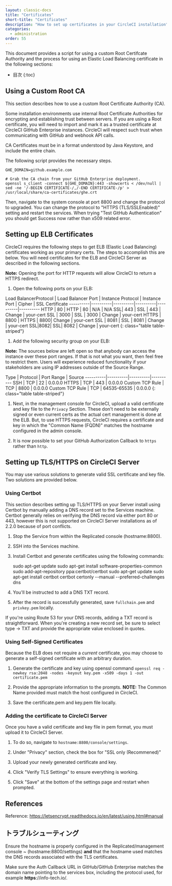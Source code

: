 ```yaml
---
layout: classic-docs
title: "Certificates"
short-title: "Certificates"
description: "How to set up certificates in your CircleCI installation"
categories:
  - administration
order: 55
---
```

This document provides a script for using a custom Root Certifcate Authority and the process for using an Elastic Load Balancing certificate in the following sections:

* 目次
{:toc}


## Using a Custom Root CA

This section describes how to use a custom Root Certificate Authority (CA).

Some installation environments use internal Root Certificate Authorities for encrypting and establishing trust between servers. If you are using a Root certificate, you will need to import and mark it as a trusted certificate at CircleCI GitHub Enterprise instances. CircleCI will respect such trust when communicating with GitHub and webhook API calls.

CA Certificates must be in a format understood by Java Keystore, and include the entire chain.

The following script provides the necessary steps.

    GHE_DOMAIN=github.example.com
    
    # Grab the CA chain from your GitHub Enterprise deployment.
    openssl s_client -connect ${GHE_DOMAIN}:443 -showcerts < /dev/null | sed -ne '/-BEGIN CERTIFICATE-/,/-END CERTIFICATE-/p' > /usr/local/share/ca-certificates/ghe.crt
    

Then, navigate to the system console at port 8800 and change the protocol to upgraded. You can change the protocol to "HTTPS (TLS/SSLEnabled)" setting and restart the services. When trying "Test GitHub Authentication" you should get Success now rather than x509 related error.

## Setting up ELB Certificates

CircleCI requires the following steps to get ELB (Elastic Load Balancing) certificates working as your primary certs. The steps to accomplish this are below. You will need certificates for the ELB and CircleCI Server as described in the following sections.

**Note:** Opening the port for HTTP requests will allow CircleCI to return a HTTPS redirect.

1. Open the following ports on your ELB:

Load BalancerProtocol | Load Balancer Port | Instance Protocol | Instance Port | Cipher | SSL Certificate \---\---\----|\---\---\----|\---\---\----|\---\---\----|\---\---\----|\---\---\---- HTTP | 80 | HTTP | 80 | N/A | N/A SSL| 443 | SSL | 443 | Change | your-cert SSL | 3000 | SSL | 3000 | Change | your-cert HTTPS | 8800 | HTTPS | 8800| Change | your-cert SSL | 8081 | SSL | 8081 | Change | your-cert SSL|8082| SSL| 8082 | Change | your-cert
{: class="table table-striped"}

1. Add the following security group on your ELB:

**Note:** The sources below are left open so that anybody can access the instance over these port ranges. If that is not what you want, then feel free to restrict them. Users will experience reduced functionality if your stakeholders are using IP addresses outside of the Source Range.

Type | Protocol | Port Range | Source \---\---\----|\---\---\----|\---\---\----|\---\---\---- SSH | TCP | 22 | 0.0.0.0 HTTPS | TCP | 443 | 0.0.0.0 Custom TCP Rule | TCP | 8800 | 0.0.0.0 Custom TCP Rule | TCP | 64535-65535 | 0.0.0.0
{: class="table table-striped"}

1. Next, in the management console for CircleCI, upload a valid certificate and key file to the `Privacy` Section. These don't need to be externally signed or even current certs as the actual cert management is done at the ELB. But, to use HTTPS requests, CircleCI requires a certificate and key in which the "Common Name (FQDN)" matches the hostname configured in the admin console.

2. It is now possible to set your GitHub Authorization Callback to `https` rather than `http`.

## Setting up TLS/HTTPS on CircleCI Server

You may use various solutions to generate valid SSL certificate and key file. Two solutions are provided below.

### Using Certbot

This section describes setting up TLS/HTTPS on your Server install using Certbot by manually adding a DNS record set to the Services machine. Certbot generally relies on verifying the DNS record via either port 80 or 443, however this is not supported on CircleCI Server installations as of 2.2.0 because of port conflicts.

1. Stop the Service from within the Replicated console (hostname:8800).

2. SSH into the Services machine.

3. Install Certbot and generate certificates using the following commands:

    sudo apt-get update
    sudo apt-get install software-properties-common
    sudo add-apt-repository ppa:certbot/certbot
    sudo apt-get update
    sudo apt-get install certbot
    certbot certonly --manual --preferred-challenges dns
    

1. You'll be instructed to add a DNS TXT record.

2. After the record is successfully generated, save `fullchain.pem` and `privkey.pem` locally.

If you're using Route 53 for your DNS records, adding a TXT record is straightforward. When you're creating a new record set, be sure to select type -> TXT and provide the appropriate value enclosed in quotes.

### Using Self-Signed Certificates

Because the ELB does not require a *current* certificate, you may choose to generate a self-signed certificate with an arbitrary duration.

1. Generate the certificate and key using openssl command `openssl req -newkey rsa:2048 -nodes -keyout key.pem -x509 -days 1 -out certificate.pem`

2. Provide the appropriate information to the prompts. **NOTE:** The Common Name provided must match the host configured in CircleCI.

3. Save the certificate.pem and key.pem file locally.

### Adding the certificate to CircleCI Server

Once you have a valid certificate and key file in pem format, you must upload it to CircleCI Server.

1. To do so, navigate to `hostname:8800/console/settings`.

2. Under "Privacy" section, check the box for "SSL only (Recommened)"

3. Upload your newly generated certificate and key.

4. Click "Verify TLS Settings" to ensure everything is working.

5. Click "Save" at the bottom of the settings page and restart when prompted.

## References

Reference: https://letsencrypt.readthedocs.io/en/latest/using.html#manual

## トラブルシューティング

Ensure the hostname is properly configured in the Replicated/management console ~ (hostname:8800/settings) **and** that the hostname used matches the DNS records associated with the TLS certificates.

Make sure the Auth Callback URL in GitHub/GitHub Enterprise matches the domain name pointing to the services box, including the protocol used, for example **https**://info-tech.io/.